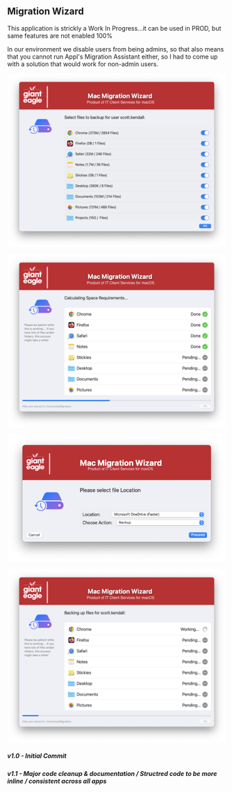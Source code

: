 ## Migration Wizard

This application is strickly a Work In Progress...it can be used in PROD, but same features are not enabled 100% 

In our environment we disable users from being admins, so that also means that you cannot run Appl's Migration Assistant either, so I had to come up with a solution that would work for non-admin users.

![](/MigrationWizard/MigrationWizard-FileChoices.png)

![](/MigrationWizard/MIgrationWizard-SpaceCalc.png)

![](/MigrationWizard/MigrationWizard-Selection.png)

![](/MigrationWizard/MigrationWizard-Process.png)


##### _v1.0 - Initial Commit_
##### _v1.1 - Major code cleanup & documentation / Structred code to be more inline / consistent across all apps_


